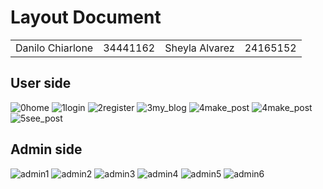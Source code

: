 # Layout Document

<table>
<tr>
<td>
Danilo Chiarlone
</td>
<td>
34441162
</td>
<td>
Sheyla Alvarez
</td>
<td>
24165152
</td>
</tr>
</table>

## User side

![0home](/assets/0home_jox2iftht.png)
![1login](/assets/1login_q970vuua4.png)
![2register](/assets/2register_nu24y0nbk.png)
![3my_blog](/assets/3my_blog_6c220c9wh.png)
![4make_post](/assets/4make_post_kiotktk76.png)
![4make_post](/assets/4make_post_4guplfyk1.png)
![5see_post](/assets/5see_post_niy9ug72o.png)

## Admin side

![admin1](/assets/admin1.png)
![admin2](/assets/admin2.png)
![admin3](/assets/admin3.png)
![admin4](/assets/admin4.png)
![admin5](/assets/admin5.png)
![admin6](/assets/admin6.png)
